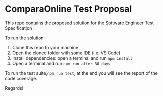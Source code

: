 # ComparaOnline Test Proposal

This repo contains the proposed solution for the Software Engineer Test Specification

To run the solution: 

1. Clone this repo to your machine
2. Open the cloned folder with some IDE (i.e. VS Code)
2. Install dependencies: open a terminal and run `npm install`
3. Open a terminal and run `npm run after-30-days`

To run the test suite,`npm run test`, at the end you will see the report of the code coverage.

Regards!

